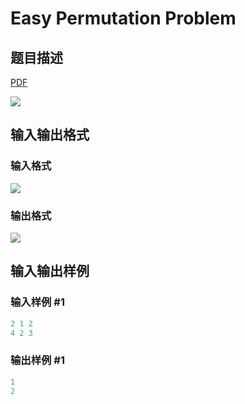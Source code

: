 # Easy Permutation Problem

## 题目描述

[problemUrl]: https://uva.onlinejudge.org/index.php?option=com_onlinejudge&Itemid=8&category=878&page=show_problem&problem=5156

[PDF](https://uva.onlinejudge.org/external/132/p13233.pdf)

![](https://cdn.luogu.com.cn/upload/vjudge_pic/UVA13233/f1f50036ff7ae89479bee8a3a32bf29d02d7a7f8.png)

## 输入输出格式

### 输入格式

![](https://cdn.luogu.com.cn/upload/vjudge_pic/UVA13233/f5835c2686250085e49d60b765b2b2c855290680.png)

### 输出格式

![](https://cdn.luogu.com.cn/upload/vjudge_pic/UVA13233/d6ec1757e680d5f38b8beb3c09baaa812929be77.png)

## 输入输出样例

### 输入样例 #1

```cpp
2 1 2
4 2 3
```


### 输出样例 #1

```cpp
1
2
```


